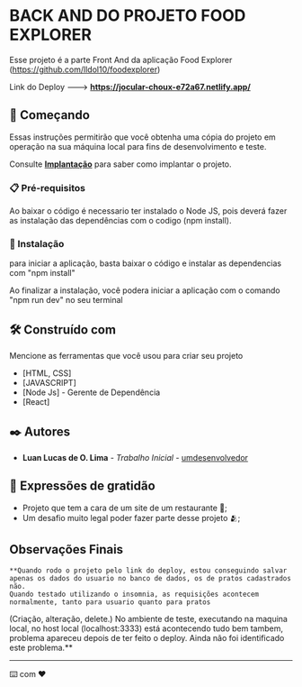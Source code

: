 # BACK AND DO PROJETO FOOD EXPLORER

Esse projeto é a parte Front And da aplicação Food Explorer (https://github.com/lldol10/foodexplorer)

Link do Deploy ---> **https://jocular-choux-e72a67.netlify.app/**

## 🚀 Começando

Essas instruções permitirão que você obtenha uma cópia do projeto em operação na sua máquina local para fins de desenvolvimento e teste.

Consulte **[Implantação](#-implanta%C3%A7%C3%A3o)** para saber como implantar o projeto.

### 📋 Pré-requisitos

Ao baixar o código é necessario ter instalado o Node JS, pois deverá fazer as instalação das dependências com o codigo (npm install).




### 🔧 Instalação

para iniciar a aplicação, basta baixar o código e instalar as dependencias com "npm install"

Ao finalizar a instalação, você podera iniciar a aplicação com o comando "npm run dev" no seu terminal


## 🛠️ Construído com

Mencione as ferramentas que você usou para criar seu projeto

* [HTML, CSS]
* [JAVASCRIPT]
* [Node Js] - Gerente de Dependência
* [React]



## ✒️ Autores

* **Luan Lucas de O. Lima** - *Trabalho Inicial* - [umdesenvolvedor](https://github.com/lldol10)


## 🎁 Expressões de gratidão

* Projeto que tem a cara de um site de um restaurante 📢;
* Um desafio muito legal poder fazer parte desse projeto 🫂;


 ## Observações Finais 
 
    **Quando rodo o projeto pelo link do deploy, estou conseguindo salvar apenas os dados do usuario no banco de dados, os de pratos cadastrados não.  
    Quando testado utilizando o insomnia, as requisições acontecem normalmente, tanto para usuario quanto para pratos
  (Criação, alteração, delete.)
    No ambiente de teste, executando na maquina local, no host local (localhost:3333) está acontecendo tudo bem tambem,
  problema apareceu depois de ter feito o deploy.
  Ainda não foi identificado este problema.**  
  
---
⌨️ com ❤️ 
